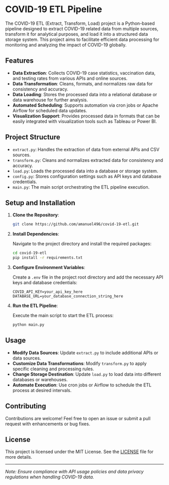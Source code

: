 # COVID-19 ETL Pipeline

The COVID-19 ETL (Extract, Transform, Load) project is a Python-based pipeline designed to extract COVID-19 related data from multiple sources, transform it for analytical purposes, and load it into a structured data storage system. This project aims to facilitate efficient data processing for monitoring and analyzing the impact of COVID-19 globally.

## Features

- **Data Extraction**: Collects COVID-19 case statistics, vaccination data, and testing rates from various APIs and online sources.
- **Data Transformation**: Cleans, formats, and normalizes raw data for consistency and accuracy.
- **Data Loading**: Stores the processed data into a relational database or data warehouse for further analysis.
- **Automated Scheduling**: Supports automation via cron jobs or Apache Airflow for scheduled data updates.
- **Visualization Support**: Provides processed data in formats that can be easily integrated with visualization tools such as Tableau or Power BI.

## Project Structure

- `extract.py`: Handles the extraction of data from external APIs and CSV sources.
- `transform.py`: Cleans and normalizes extracted data for consistency and accuracy.
- `load.py`: Loads the processed data into a database or storage system.
- `config.py`: Stores configuration settings such as API keys and database credentials.
- `main.py`: The main script orchestrating the ETL pipeline execution.

## Setup and Installation

1. **Clone the Repository**:

   ```bash
   git clone https://github.com/amanuel496/covid-19-etl.git
   ```

2. **Install Dependencies**:

   Navigate to the project directory and install the required packages:

   ```bash
   cd covid-19-etl
   pip install -r requirements.txt
   ```

3. **Configure Environment Variables**:

   Create a `.env` file in the project root directory and add the necessary API keys and database credentials:

   ```env
   COVID_API_KEY=your_api_key_here
   DATABASE_URL=your_database_connection_string_here
   ```

4. **Run the ETL Pipeline**:

   Execute the main script to start the ETL process:

   ```bash
   python main.py
   ```

## Usage

- **Modify Data Sources**: Update `extract.py` to include additional APIs or data sources.
- **Customize Data Transformations**: Modify `transform.py` to apply specific cleaning and processing rules.
- **Change Storage Destination**: Update `load.py` to load data into different databases or warehouses.
- **Automate Execution**: Use cron jobs or Airflow to schedule the ETL process at desired intervals.

## Contributing

Contributions are welcome! Feel free to open an issue or submit a pull request with enhancements or bug fixes.

## License

This project is licensed under the MIT License. See the [LICENSE](LICENSE) file for more details.

---

*Note: Ensure compliance with API usage policies and data privacy regulations when handling COVID-19 data.*

